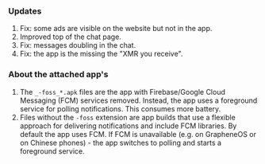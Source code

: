 ### Updates
1. Fix: some ads are visible on the website but not in the app.
2. Improved top of the chat page.
3. Fix: messages doubling in the chat.
4. Fix: the app is the missing the "XMR you receive".

### About the attached app's
1. The `_-foss_*.apk` files are the app with Firebase/Google Cloud Messaging (FCM) services removed. Instead, the app uses a foreground service for polling notifications. This consumes more battery.
4. Files without the `-foss` extension are app builds that use a flexible approach for delivering notifications and include FCM libraries. By default the app uses FCM. If FCM is unavailable (e.g. on GrapheneOS or on Chinese phones) - the app switches to polling and starts a foreground service.